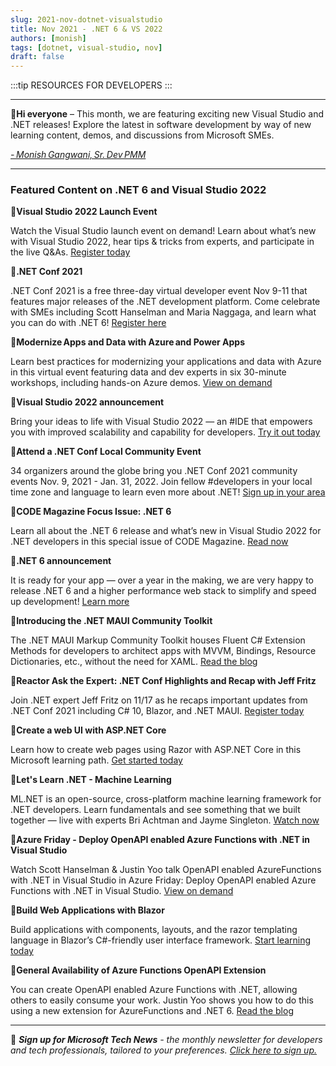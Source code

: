 ```yaml
---
slug: 2021-nov-dotnet-visualstudio
title: Nov 2021 - .NET 6 & VS 2022
authors: [monish]
tags: [dotnet, visual-studio, nov]
draft: false
---
```


:::tip RESOURCES FOR DEVELOPERS
:::

---

:wave:**Hi everyone** – This month, we are featuring exciting new Visual Studio and .NET releases! Explore the latest in software development by way of new learning content, demos, and discussions from Microsoft SMEs. 

 

*[- Monish Gangwani, Sr. Dev PMM](https://www.linkedin.com/in/monisg/)*   

 

--- 

### Featured Content on .NET 6 and Visual Studio 2022

 

:scroll:**Visual Studio 2022 Launch Event** 

 

Watch the Visual Studio launch event on demand! Learn about what’s new with Visual Studio 2022, hear tips & tricks from experts, and participate in the live Q&As. [Register today](https://aka.ms/vs2022launch?ocid=AID3041902) 

 

:scroll:**.NET Conf 2021** 

 

.NET Conf 2021 is a free three-day virtual developer event Nov 9-11 that features major releases of the .NET development platform. Come celebrate with SMEs including Scott Hanselman and Maria Naggaga, and learn what you can do with .NET 6! [Register here](https://www.dotnetconf.net/?ocid=AID3041902) 

 

:scroll:**Modernize Apps and Data with Azure and Power Apps** 

 

Learn best practices for modernizing your applications and data with Azure in this virtual event featuring data and dev experts in six 30-minute workshops, including hands-on Azure demos. [View on demand](https://info.microsoft.com/ww-landing-modernize-apps-and-data-with-azure-and-power-apps.html?ocid=AID3041902) 

 

:scroll:**Visual Studio 2022 announcement** 

 

Bring your ideas to life with Visual Studio 2022 ― an #IDE that empowers you with improved scalability and capability for developers. [Try it out today](https://aka.ms/vs2022gablog?ocid=AID3041902) 

 

:scroll:**Attend a .NET Conf Local Community Event** 

 

34 organizers around the globe bring you .NET Conf 2021 community events Nov. 9, 2021 - Jan. 31, 2022. Join fellow #developers in your local time zone and language to learn even more about .NET! [Sign up in your area](https://www.dotnetconf.net/local-events?ocid=AID3041902) 

 

:scroll:**CODE Magazine Focus Issue: .NET 6** 

 

Learn all about the .NET 6 release and what’s new in Visual Studio 2022 for .NET developers in this special issue of CODE Magazine. [Read now](https://aka.ms/dotnet6-code-mag?ocid=AID3041902) 

 

:scroll:**.NET 6 announcement** 

 

It is ready for your app — over a year in the making, we are very happy to release .NET 6 and a higher performance web stack to simplify and speed up development! [Learn more](https://aka.ms/dotnet6-GA?ocid=AID3041902) 

 

:scroll:**Introducing the .NET MAUI Community Toolkit** 

 

The .NET MAUI Markup Community Toolkit houses Fluent C# Extension Methods for developers to architect apps with MVVM, Bindings, Resource Dictionaries, etc., without the need for XAML. [Read the blog](https://aka.ms/contribute-to-maui-toolkit?ocid=AID3041902) 

 

:scroll:**Reactor Ask the Expert: .NET Conf Highlights and Recap with Jeff Fritz** 

 

Join .NET expert Jeff Fritz on 11/17 as he recaps important updates from .NET Conf 2021 including C# 10, Blazor, and .NET MAUI. [Register today](https://developer.microsoft.com/reactor/eventregistration/register/14559?ocid=AID3041902) 

 

:scroll:**Create a web UI with ASP.NET Core** 

 

Learn how to create web pages using Razor with ASP.NET Core in this Microsoft learning path. [Get started today](https://docs.microsoft.com/learn/modules/create-razor-pages-aspnet-core/?ocid=AID3041902) 

 

:cinema:**Let's Learn .NET - Machine Learning** 

 

ML.NET is an open-source, cross-platform machine learning framework for .NET developers. Learn fundamentals and see something that we built together ― live with experts Bri Achtman and Jayme Singleton. [Watch now](https://channel9.msdn.com/Shows/lets-learn-dotnet/Machine-Learning?ocid=AID3041902)

:cinema:**Azure Friday - Deploy OpenAPI enabled Azure Functions with .NET in Visual Studio** 

 

Watch Scott Hanselman & Justin Yoo talk OpenAPI enabled AzureFunctions with .NET in Visual Studio in Azure Friday: Deploy OpenAPI enabled Azure Functions with .NET in Visual Studio. [View on demand](https://www.youtube.com/watch?v=mBCRxaKMeWM?ocid=AID3041902) 

 

:scroll:**Build Web Applications with Blazor** 

 

Build applications with components, layouts, and the razor templating language in Blazor’s C#-friendly user interface framework. [Start learning today]( https://docs.microsoft.com/learn/paths/build-web-apps-with-blazor?ocid=AID3041902) 

 

:scroll:**General Availability of Azure Functions OpenAPI Extension** 

 

You can create OpenAPI enabled Azure Functions with .NET, allowing others to easily consume your work. Justin Yoo shows you how to do this using a new extension for AzureFunctions and .NET 6. [Read the blog](https://techcommunity.microsoft.com/t5/apps-on-azure/general-availability-of-azure-functions-openapi-extension/ba-p/2931231?ocid=AID3041902) 

 

---

:bookmark: ***Sign up for Microsoft Tech News** - the monthly newsletter for developers and tech professionals, tailored to your preferences. [Click here to sign up.](https://developer.microsoft.com/en-us/Newsletter/?ocid=AID3041045)*